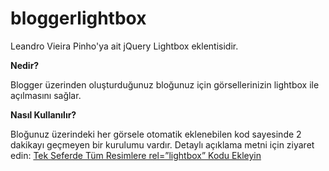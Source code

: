 # bloggerlightbox
Leandro Vieira Pinho'ya ait jQuery Lightbox eklentisidir.

**Nedir?**

Blogger üzerinden oluşturduğunuz bloğunuz için görsellerinizin lightbox ile açılmasını sağlar.

**Nasıl Kullanılır?**

Bloğunuz üzerindeki her görsele otomatik eklenebilen kod sayesinde 2 dakikayı geçmeyen bir kurulumu vardır. Detaylı açıklama metni için ziyaret edin: <a href="http://www.furkanozden.net/2011/09/tum-resimlere-lightbox-kodu-ekleme.html">Tek Seferde Tüm Resimlere rel=”lightbox” Kodu Ekleyin
</a>
